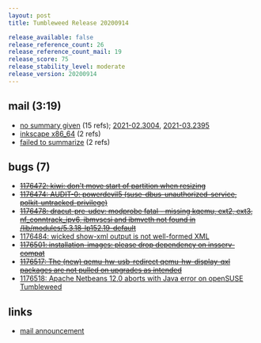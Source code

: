 ```yaml
---
layout: post
title: Tumbleweed Release 20200914

release_available: false
release_reference_count: 26
release_reference_count_mail: 19
release_score: 75
release_stability_level: moderate
release_version: 20200914
---
```


## mail (3:19)

- [no summary given](https://github.com/boombatower/tumbleweed-review/issues/10) (15 refs); [2021-02.3004](https://github.com/boombatower/tumbleweed-review/issues/10), [2021-03.2395](https://github.com/boombatower/tumbleweed-review/issues/10)
- [inkscape x86_64](https://lists.opensuse.org/opensuse-factory/2020-09/msg00138.html) (2 refs)
- [failed to summarize](https://lists.opensuse.org/opensuse-factory/2020-09/msg00147.html) (2 refs)

## bugs (7)

<!--more-->

- ~~[1176472: kiwi: don't move start of partition when resizing](https://bugzilla.opensuse.org/show_bug.cgi?id=1176472)~~
- ~~[1176474: AUDIT-0: powerdevil5 (suse-dbus-unauthorized-service, polkit-untracked-privilege)](https://bugzilla.opensuse.org/show_bug.cgi?id=1176474)~~
- ~~[1176478: dracut-pre-udev: modprobe fatal - missing kqemu, ext2, ext3, nf_conntrack_ipv6, ibmvscsi and ibmveth not found in /lib/modules/5.3.18-lp152.19-default](https://bugzilla.opensuse.org/show_bug.cgi?id=1176478)~~
- [1176484: wicked show-xml output is not well-formed XML](https://bugzilla.opensuse.org/show_bug.cgi?id=1176484)
- ~~[1176501: installation-images: please drop dependency on insserv-compat](https://bugzilla.opensuse.org/show_bug.cgi?id=1176501)~~
- ~~[1176517: The (new) qemu-hw-usb-redirect qemu-hw-display-qxl packages are not pulled on upgrades as intended](https://bugzilla.opensuse.org/show_bug.cgi?id=1176517)~~
- [1176518: Apache Netbeans 12.0 aborts with Java error on openSUSE Tumbleweed](https://bugzilla.opensuse.org/show_bug.cgi?id=1176518)



## links

- [mail announcement](https://github.com/boombatower/tumbleweed-review/issues/10)
